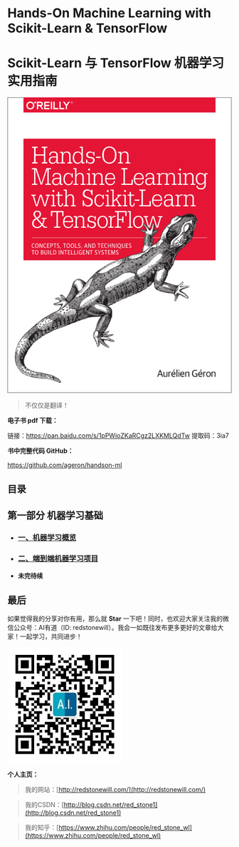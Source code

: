 # Hands-On Machine Learning with Scikit-Learn & TensorFlow

# Scikit-Learn 与 TensorFlow 机器学习实用指南

![](images/face.png)

> 不仅仅是翻译！

**电子书 pdf 下载：**

链接：https://pan.baidu.com/s/1pPWioZKaRCgz2LXKMLQdTw 提取码：3ia7 

**书中完整代码 GitHub：**

https://github.com/ageron/handson-ml


## **目录**

## **第一部分 机器学习基础**

- ### [一、机器学习概览](https://github.com/RedstoneWill/Hands-On-Machine-Learning-with-Sklearn-TensorFlow/blob/master/docs/%E4%B8%80%E3%80%81%E6%9C%BA%E5%99%A8%E5%AD%A6%E4%B9%A0%E6%A6%82%E8%A7%88.md)

- ### [二、端到端机器学习项目]()

- **未完待续**


## 最后

如果觉得我的分享对你有用，那么就 **Star** 一下吧！同时，也欢迎大家关注我的微信公众号：AI有道（ID: redstonewill）。我会一如既往发布更多更好的文章给大家！一起学习，共同进步！

![](images/微信公众号.jpg)

**个人主页：**

>我的网站：[http://redstonewill.com/](http://redstonewill.com/)

>我的CSDN：[http://blog.csdn.net/red_stone1](http://blog.csdn.net/red_stone1)

>我的知乎：[https://www.zhihu.com/people/red_stone_wl](https://www.zhihu.com/people/red_stone_wl)
